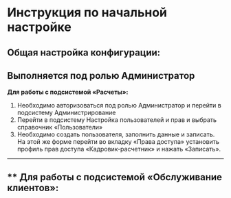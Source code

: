 #  Инструкция по начальной настройке
##  Общая настройка конфигурации:
## Выполняется под ролью Администратор
**Для работы с подсистемой «Расчеты»:** 
1. Необходимо авторизоваться под ролью Администратор и перейти в подсистему Администрирование
2. Перейти в подсистему Настройка пользователей и прав и выбрать справочник «Пользователи»
3. Необходимо создать пользователя, заполнить данные и записать. На этой же форме перейти во вкладку «Права доступа» установить профиль прав доступа «Кадровик-расчетник»  и нажать «Записать».
***
## ** Для работы с подсистемой «Обслуживание клиентов»:
